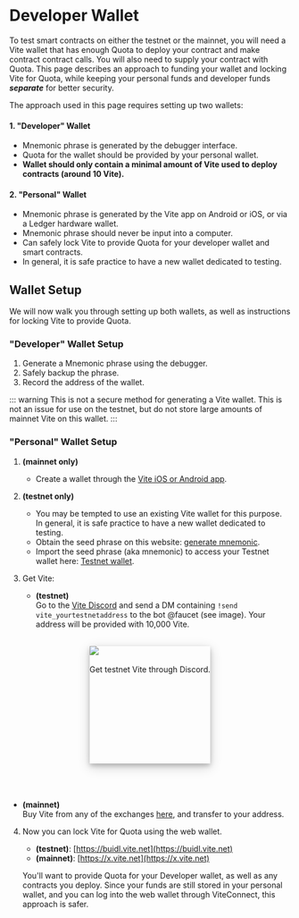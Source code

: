 # Developer Wallet

To test smart contracts on either the testnet or the mainnet, you will need a Vite wallet that has enough Quota to deploy your contract and make contract contract calls. You will also need to supply your contract with Quota. This page describes an approach to funding your wallet and locking Vite for Quota, while keeping your personal funds and developer funds ***separate*** for better security.

The approach used in this page requires setting up two wallets:

#### 1. "Developer" Wallet
- Mnemonic phrase is generated by the debugger interface.
- Quota for the wallet should be provided by your personal wallet.
- **Wallet should only contain a minimal amount of Vite used to deploy contracts (around 10 Vite).**

#### 2. "Personal" Wallet
- Mnemonic phrase is generated by the Vite app on Android or iOS, or via a Ledger hardware wallet.
- Mnemonic phrase should never be input into a computer.
- Can safely lock Vite to provide Quota for your developer wallet and smart contracts.
- In general, it is safe practice to have a new wallet dedicated to testing.


## Wallet Setup

We will now walk you through setting up both wallets, as well as instructions for locking Vite to provide Quota.

### "Developer" Wallet Setup

1. Generate a Mnemonic phrase using the debugger.
2. Safely backup the phrase.
3. Record the address of the wallet.

::: warning
This is not a secure method for generating a Vite wallet. This is not an issue for use on the testnet, but do not store large amounts of mainnet Vite on this wallet.
:::



### "Personal" Wallet Setup

1. **(mainnet only)**
	- Create a wallet through the [Vite iOS or Android app](https://app.vite.net/).

2. **(testnet only)**
	- You may be tempted to use an existing Vite wallet for this purpose. In general, it is safe practice to have a new wallet dedicated to testing.
	- Obtain the seed phrase on this website: [generate mnemonic](https://iancoleman.io/bip39/).
	- Import the seed phrase (aka mnemonic) to access your Testnet wallet here: [Testnet wallet](https://buidl.vite.net/startLogin).

3. Get Vite:
    - **(testnet)** <br>
Go to the [Vite Discord](https://discordapp.com/invite/CsVY76q) and send a DM containing `!send vite_yourtestnetaddress` to the bot @faucet (see image). Your address will be provided with 10,000 Vite.
<br>
<div style="height:15em; display: flex; justify-content: space-between;">
<div style="float:left;height:100%;margin:0 auto; text-align:center; box-shadow: 0 4px 8px 0 rgba(0, 0, 0, 0.2), 0 6px 20px 0 rgba(0, 0, 0, 0.19);"><img src="./dev-wallet/faucet.png" style="max-height: 100%; max-width: 100%; display: block; margin: 0; width: auto; height: auto;"><br>Get testnet Vite through Discord.</div>
</div>
<br><br><br>

 - **(mainnet)** <br>
Buy Vite from any of the exchanges [here](https://vite.org/token#getToken), and transfer to your address.


4. Now you can lock Vite for Quota using the web wallet.
    - **(testnet)**: [https://buidl.vite.net](https://buidl.vite.net)
	- **(mainnet)**: [https://x.vite.net](https://x.vite.net)

   You'll want to provide Quota for your Developer wallet, as well as any contracts you deploy. Since your funds are still stored in your personal wallet, and you can log into the web wallet through ViteConnect, this approach is safer.
